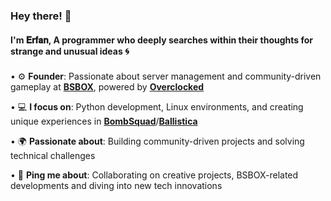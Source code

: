 
<h3 align="">Hey there! 👋</h3>

<h4 algin="">I'm 𝐄𝐫𝐟𝐚𝐧, A programmer who deeply searches within their thoughts for strange and unusual ideas 🌀</h4>
<h3 algin=""></h3>


• ⚙️ **Founder**: Passionate about server management and community-driven gameplay at [**BSBOX**](https://bsbox.ir/), powered by [**Overclocked**](https://gamejolt.com/games/overclocked/867312)

• 💻 **I focus on**: Python development, Linux environments, and creating unique experiences in [**BombSquad**](https://play.google.com/store/apps/details?id=net.froemling.bombsquad&hl=en_US&gl=US&pli=1)/[**Ballistica**](https://github.com/efroemling/ballistica)

• 🌍 **Passionate about**: Building community-driven projects and solving technical challenges

• 💬 **Ping me about**: Collaborating on creative projects, BSBOX-related developments and diving into new tech innovations
